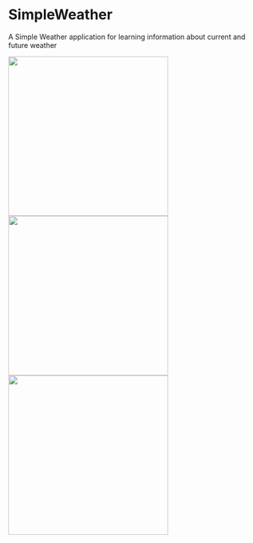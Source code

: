 # SimpleWeather

A Simple Weather application for learning information about current and future weather

<img src="https://s19.postimg.org/n4cce5h6r/unnamed.png" width="320px" /> <img src="https://s19.postimg.org/p8wpf8qj7/unnamed_1.png" width="320px" /> <img src="https://s19.postimg.org/lparpg38z/unnamed_2.png" width="320px" />
